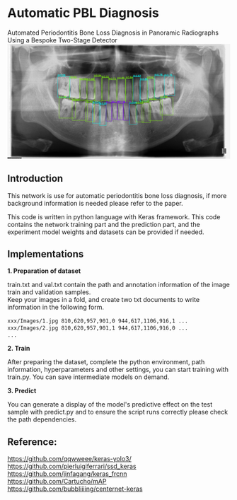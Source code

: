 # Automatic PBL Diagnosis
Automated Periodontitis Bone Loss Diagnosis in Panoramic Radiographs Using a Bespoke Two-Stage Detector
![demo](https://github.com/PuckBlink/PDCNN/blob/master/IMAGE_A.jpg)

## Introduction

This network is use for automatic periodontitis bone loss diagnosis,
if more background information is needed please refer to the paper.  
    
This code is written in python language with Keras framework. This code contains the network training part and the prediction part, 
and the experiment model weights and datasets can be provided if needed.


## Implementations
**1. Preparation of dataset**  

train.txt and val.txt contain the path and annotation information of 
the image train and validation samples.      
Keep your images in a fold, and create two txt documents
to write information in the following form.

```
xxx/Images/1.jpg 810,620,957,901,0 944,617,1106,916,1 ...
xxx/Images/2.jpg 810,620,957,901,1 944,617,1106,916,0 ...
...
```

**2. Train**  

After preparing the dataset, complete the python environment, 
path information, hyperparameters and other settings, 
you can start training with train.py. 
You can save intermediate models on demand.

**3. Predict** 

You can generate a display of the model's predictive 
effect on the test sample with predict.py and 
to ensure the script runs correctly please check the path dependencies.




## Reference:

https://github.com/qqwweee/keras-yolo3/  
https://github.com/pierluigiferrari/ssd_keras  
https://github.com/jinfagang/keras_frcnn  
https://github.com/Cartucho/mAP  
https://github.com/bubbliiiing/centernet-keras
